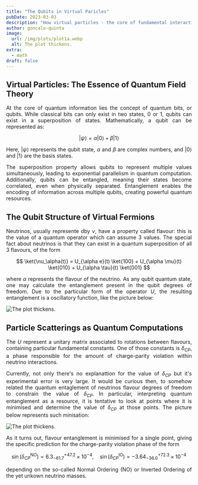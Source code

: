```yaml
---
title: "The Qubits in Virtual Paricles"
pubDate: 2023-03-03
description: "How virtual particles - the core of fundamental interactions - have a hidden qubit structure."
author: goncalo-quinta
image:
  url: /img/plots/plot1a.webp
  alt: The plot thickens.
extra:
  - math
draft: false
---
```



## Virtual Particles: The Essence of Quantum Field Theory

<div style="text-align: justify">

At the core of quantum information lies the concept of quantum bits, or qubits. While classical bits can only exist in two states, 0 or 1, qubits can exist in a superposition of states. Mathematically, a qubit can be represented as:

$$|\psi\rangle = \alpha |0\rangle + \beta |1\rangle$$

Here, $|\psi\rangle$ represents the qubit state, $\alpha$ and $\beta$ are complex numbers, and $|0\rangle$ and $|1\rangle$ are the basis states.

The superposition property allows qubits to represent multiple values simultaneously, leading to exponential parallelism in quantum computation. Additionally, qubits can be entangled, meaning their states become correlated, even when physically separated. Entanglement enables the encoding of information across multiple qubits, creating powerful quantum resources.

</div>



## The Qubit Structure of Virtual Fermions

<div style="text-align: justify">

Neutrinos, usually represente dby $\nu$, have a property called flavour: this is the value of a quantum operator which can assume 3 values. The special fact about neutrinos is that they can exist in a quantum superposition of all 3 flavours, of the form

$$ \ket{\nu_\alpha(t)} = U_{\alpha e}(t) \ket{100} + U_{\alpha \mu}(t) \ket{010} + U_{\alpha \tau}(t) \ket{001} $$

where $\alpha$ represents the flavour of the neutrino. As any qubit quantum state, one may calculate the entanglement present in the qubit degrees of freedom. Due to the particular form of the operator $U$, the resulting entanglement is a oscillatory function, like the picture below:

![The plot thickens.](/img/plots/oscillations.webp)


</div>


## Particle Scatterings as Quantum Computations

<div style="text-align: justify">

The $U$ represent a unitary matrix associated to rotations between flavours, containing particular fundamental constants. One of those constants is $\delta_{CP}$, a phase responsible for the amount of charge-parity violation within neutrino interactions.

Currently, not only there's no explanattion for the value of $\delta_{CP}$ but it's experimental error is very large. It would be curious then, to somehow related the quantum entaglement of neutrinos flavour degrees of freedom to constrain the value of $\delta_{CP}$. In particular, interpreting quantum entanglement as a resource, it is tentative to look at points where it is minimised and determine the value of $\delta_{CP}$ at those points. The picture below represents such minisation:

![The plot thickens.](/img/plots/zoomed_in.webp)

As it turns out, flavour entanglement is minimised for a single point, giving the specific prediction for the charge-parity violation phase of the form

$$ \sin(\delta^{\textrm{NO}}_{CP}) = 6.3^{+47.2}_{-61.7} \times 10^{-4}, \quad  \sin(\delta^{\textrm{IO}}_{CP}) = -3.64^{+72.3}_{-36.0} \times 10^{-4}  $$

depending on the so-called Normal Ordering (NO) or Inverted Ordering of the yet unkown neutrino masses.

</div>




